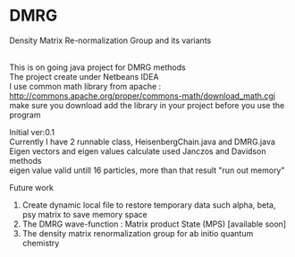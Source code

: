 # DMRG
Density Matrix Re-normalization Group and its variants

<br>This is on going java project for DMRG methods
<br>The project create under Netbeans IDEA
<br>I use common math library from apache :
<br>http://commons.apache.org/proper/commons-math/download_math.cgi
<br>make sure you download add the library in your project before you use the program

Initial ver:0.1
<br>Currently I have 2 runnable class, HeisenbergChain.java and DMRG.java
<br>Eigen vectors and eigen values calculate used Janczos and Davidson methods
<br>eigen value valid untill 16 particles, more than that result "run out memory"

Future work
1. Create dynamic local file to restore temporary data such alpha, beta, psy matrix to save memory space
2. The DMRG wave-function : Matrix product State (MPS) [available soon]
3. The density matrix renormalization group for ab initio quantum chemistry
